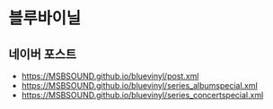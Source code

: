 # 블루바이닐

## 네이버 포스트
- https://MSBSOUND.github.io/bluevinyl/post.xml
- https://MSBSOUND.github.io/bluevinyl/series_albumspecial.xml
- https://MSBSOUND.github.io/bluevinyl/series_concertspecial.xml
